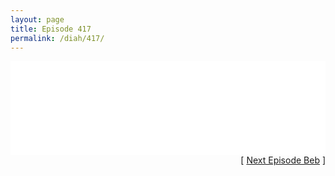 ```yaml
---
layout: page
title: Episode 417
permalink: /diah/417/
---
```


<iframe allowfullscreen="true" frameborder="0" style="width:100%;" marginheight="0" marginwidth="0" mozallowfullscreen="true" scrolling="NO" src="//gdriveplayer.us/embed2.php?link=eEodb48caR5fQ0jnaDwvVAlSuM6%252FKBlnr0bZTOtpF543HL2mFNQg6hl0icv4%252FH0XxWTkcW6sk%252BfzzOfxekjxw%252Fblun7rl7pUu%252FsoMlDesR4UsuBHH9RL0aIy%252F63vYrXEebxwzHSAc5r0c8y4KFutaTQzWU1YsKYT%252Fp%252Fpju%252BgUbgUWxt566foXu4eDAv2SWRnitUbn7O%252Bf4QnaCrhAY7o5n&amp;no_adult=yes" webkitallowfullscreen="true"></iframe>

<div align="right">[ <a href="/diah/418/">Next Episode Beb</a> ]</div>

